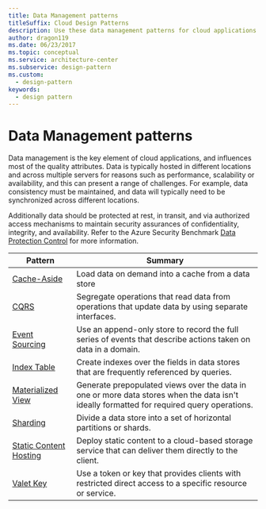 ```yaml
---
title: Data Management patterns
titleSuffix: Cloud Design Patterns
description: Use these data management patterns for cloud applications. Data management is a key element that influences most of the quality attributes.
author: dragon119
ms.date: 06/23/2017
ms.topic: conceptual
ms.service: architecture-center
ms.subservice: design-pattern
ms.custom:
  - design-pattern
keywords:
  - design pattern
---
```


# Data Management patterns

Data management is the key element of cloud applications, and influences most of the quality attributes. Data is typically hosted in different locations and across multiple servers for reasons such as performance, scalability or availability, and this can present a range of challenges. For example, data consistency must be maintained, and data will typically need to be synchronized across different locations.

Additionally data should be protected at rest, in transit, and via authorized access mechanisms to maintain security assurances of confidentiality, integrity, and availability. Refer to the Azure Security Benchmark [Data Protection Control](/azure/security/benchmarks/security-controls-v2-data-protection) for more information.

|                        Pattern                         |                                                                  Summary                                                                  |
|--------------------------------------------------------|-------------------------------------------------------------------------------------------------------------------------------------------|
|            [Cache-Aside](../cache-aside.md)            |                                            Load data on demand into a cache from a data store                                             |
|                   [CQRS](../cqrs.md)                   |                    Segregate operations that read data from operations that update data by using separate interfaces.                     |
|         [Event Sourcing](../event-sourcing.md)         |               Use an append-only store to record the full series of events that describe actions taken on data in a domain.               |
|            [Index Table](../index-table.md)            |                         Create indexes over the fields in data stores that are frequently referenced by queries.                          |
|      [Materialized View](../materialized-view.md)      | Generate prepopulated views over the data in one or more data stores when the data isn't ideally formatted for required query operations. |
|               [Sharding](../sharding.md)               |                                    Divide a data store into a set of horizontal partitions or shards.                                     |
| [Static Content Hosting](../static-content-hosting.md) |                   Deploy static content to a cloud-based storage service that can deliver them directly to the client.                    |
|              [Valet Key](../valet-key.md)              |                 Use a token or key that provides clients with restricted direct access to a specific resource or service.                 |
